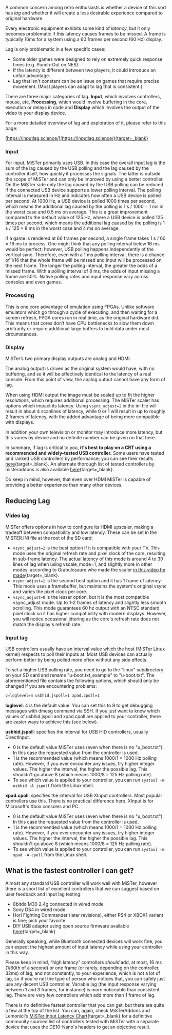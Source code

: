 A common concern among retro enthusiasts is whether a device of this sort has _lag_ and whether it will create a less desirable experience compared to original hardware. 

Every electronic equipment exhibits some kind of _latency_, but it only becomes problematic if this latency causes frames to be missed. A frame is typically 16ms for a system using a 60 frames per second (60 Hz) display.

Lag is only problematic in a few specific cases:
* Some older games were designed to rely on extremely quick response times (e.g. Punch-Out on NES).
* If the latency is different between two players, it could introduce an unfair advantage.
* Lag that isn't constant can be an issue on games that require precise movement. (Most players can adapt to lag that is consistent.)

There are three major categories of lag. **Input**, which involves controllers, mouse, etc, **Processing**, which would involve buffering in the core, execution or delays in code and **Display** which involves the output of the video to your display device.

For a more detailed overview of lag and exploration of it, please refer to this page:

[https://inputlag.science/](https://inputlag.science/){target=_blank}

### Input
For input, MiSTer primarily uses USB. In this case the overall input lag is the sum of the lag caused by the USB polling and the lag caused by the controller itself, how quickly it processes the signals. The latter is outside the scope of MiSTer and can only be improved by using a better controller. On the MiSTer side only the lag caused by the USB polling can be reduced if the connected USB device supports a lower polling interval. The polling interval is measured in Hz and indicates how often a USB device is polled per second. At 1000 Hz, a USB device is polled 1000 times per second, which means the additional lag caused by the polling is 1 s / 1000 = 1 ms in the worst case and 0.5 ms on average. This is a great improvement compared to the default value of 125 Hz, where a USB device is polled 125 times per second, which means the additional lag caused by the polling is 1 s / 125 = 8 ms in the worst case and 4 ms on average.

If a game is rendered at 60 frames per second, a single frame takes 1 s / 60 ≈ 16 ms to process. One might think that any polling interval below 16 ms would be perfect; however, USB polling happens independently of the vertical sync. Therefore, even with a 1 ms polling interval, there is a chance of 1/16 that the whole frame will be missed and input will be processed on the next frame. The longer the polling interval, the greater the odds of a missed frame. With a polling interval of 8 ms, the odds of input missing a frame are 50%. Native polling rates and input response vary across consoles and even games.

### Processing
This is one core advantage of emulation using FPGAs. Unlike software emulators which go through a cycle of executing, and then waiting for a screen refresh, FPGA cores run in real time, as the original hardware did. This means that cores don’t have CPU bottlenecks to slow them down arbitrarily or require additional large buffers to hold data under most circumstances.

### Display
MiSTer’s two primary display outputs are analog and HDMI. 

The analog output is driven as the original system would have, with no buffering, and so it will be effectively identical to the latency of a real console. From this point of view, the analog output cannot have any form of lag. 

When using HDMI output the image must be scaled up to fit the higher resolutions, which requires additional processing. The MiSTer scaler has options which impact its latency. Using `vsync_adjust=2` in the ini file will result in about 4 scanlines of latency, while 0 or 1 will result in up to roughly 2 frames of latency, with the added advantage of being more compatible with displays. 

In addition your own television or monitor may introduce more latency, but this varies by device and no definite number can be given on that here. 

In summary, if lag is critical to you, **it's best to play on a CRT using a recommended and widely-tested USB controller.** Some users have tested and ranked USB controllers by performance; you can see their results [here](https://github.com/eniva/MisSTer_Guides/wiki/USB-Controllers-Performance-Ranking){target=_blank}. An alternate thorough list of tested controllers by misteraddons is also available [here](https://rpubs.com/misteraddons/inputlatency){target=_blank}.

Do keep in mind, however, that even over HDMI MiSTer is capable of providing a better experience than many other devices.

## Reducing Lag

### Video lag

MiSTer offers options in how to configure its HDMI upscaler, making a tradeoff between compatibility and low latency.
These can be set in the MiSTER.INI file at the root of the SD card:

* `vsync_adjust=2` is the best option if it is compatible with your TV. This mode uses the original refresh rate and pixel clock of the core, resulting in sub-frame latency. The actual latency of this mode is around 4 to 30 lines of lag when using vscale_mode=1, and slightly more in other modes, according to Grabulosaure who made the scaler [in this video he made](https://www.youtube.com/watch?v=DYfUZ6PG7H4){target=_blank}.
* `vsync_adjust=1` is the second best option and it has 1 frame of latency. This mode uses a framebuffer, but maintains the system's original vsync and varies the pixel clock per core.
* `vsync_adjust=0` is the lesser option, but it is the most compatible vsync_adjust mode. Up to 1-2 frames of latency and slightly less smooth scrolling. This mode guarantees 60 hz output with an NTSC standard pixel clock so it has higher compatibility with modern displays. However, you will notice occasional jittering as the core's refresh rate does not match the display's refresh rate.

### Input lag

USB controllers usually have an interval value which the host (MiSTer Linux kernel) respects to poll their inputs at. Most USB devices can actually perform better by being polled more often without any side effects.

To set a higher USB polling rate, you need to go to the "linux" subdirectory on your SD card and rename "u-boot.txt_example" to "u-boot.txt". The aforementioned file contains the following options, which should only be changed if you are encountering problems:
```bash
v=loglevel=4 usbhid.jspoll=1 xpad.cpoll=1
```
**loglevel**: 4 is the default value. You can set this to 9 to get debugging messages with dmesg command via SSH. If you just want to know which values of usbhid.jspoll and xpad.cpoll are applied to your controller, there are easier ways to achieve this (see below).

**usbhid.jspoll**: specifies the interval for USB HID controllers, usually DirectInput.

* 0 is the default value MiSTer uses (even when there is no "u_boot.txt"). In this case the requested value from the controller is used.
* 1 is the recommended value (which means 1000/1 = 1000 Hz polling rate). However, if you ever encounter any issues, try higher integer values. The higher the interval, the higher the possible lag. This shouldn't go above 8 (which means 1000/8 = 125 Hz polling rate).
* To see which value is applied to your controller, you can run ```systool -m usbhid -A jspoll``` from the Linux shell.

**xpad.cpoll**: specifies the interval for USB XInput controllers. Most popular controllers use this. There is no practical difference here. XInput is for Microsoft's Xbox consoles and PC.

* 0 is the default value MiSTer uses (even when there is no "u_boot.txt"). In this case the requested value from the controller is used.
* 1 is the recommended value (which means 1000/1 = 1000 Hz polling rate). However, if you ever encounter any issues, try higher integer values. The higher the interval, the higher the possible lag. This shouldn't go above 8 (which means 1000/8 = 125 Hz polling rate).
* To see which value is applied to your controller, you can run ```systool -m xpad -A cpoll``` from the Linux shell.

## What is the fastest controller I can get?

Almost any standard USB controller will work well with MiSTer, however there is a short list of excellent controllers that we can suggest based on user feedback and input lag testing:

* 8bitdo M30 2.4g connected in wired mode
* Sony DS4 in wired mode
* Hori Fighting Commander (later revisions), either PS4 or XBOX1 variant is fine; pick your favorite
* DIY USB adapter using open source firmware available [here](https://github.com/MiSTer-devel/Retro-Controllers-USB-MiSTer){target=_blank}

Generally speaking, while Bluetooth connected devices will work fine, you can expect the highest amount of input latency while using your controller in this way.

Please keep in mind, “high latency” controllers *should* add, at most, 16 ms (1/60th of a second) or one frame (or rarely, depending on the controller, 32ms) of lag, and not constantly, to your experience, which is not a lot of lag, so if you’re not the type of person who notices that, you can safely just use any decent USB controller. Variable lag (the input response varying between 1 and 3 frames, for instance) is more noticeable than consistent lag. There are very few controllers which add more than 1 frame of lag.

There is no definitive fastest controller that you can get, but there are quite a few at the top of the list. You can, again, check MiSTerAddons and Lemonici's [MiSTer Input Latency Chart](https://rpubs.com/misteraddons/inputlatency){target=_blank} for a definitive community sourced list of controllers tested with MiSTer with a separate device that uses the DE10-Nano's headers to get an objective result.
